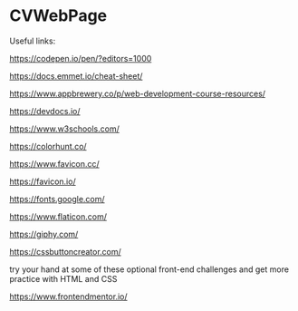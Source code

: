 # CVWebPage

Useful links:

https://codepen.io/pen/?editors=1000 

https://docs.emmet.io/cheat-sheet/

https://www.appbrewery.co/p/web-development-course-resources/

https://devdocs.io/ 

https://www.w3schools.com/

https://colorhunt.co/

https://www.favicon.cc/

https://favicon.io/

https://fonts.google.com/

https://www.flaticon.com/

https://giphy.com/

https://cssbuttoncreator.com/


try your hand at some of these optional front-end challenges and get more practice with HTML and CSS

https://www.frontendmentor.io/

